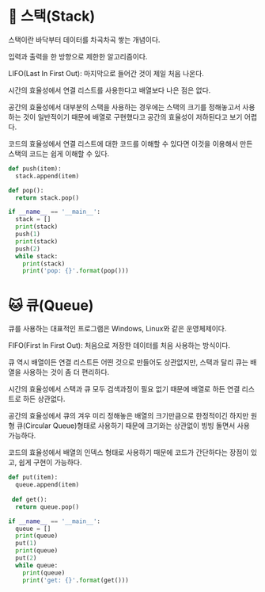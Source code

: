 # :dog: 스택(Stack)
스택이란 바닥부터 데이터를 차곡차곡 쌓는 개념이다.

입력과 출력을 한 방향으로 제한한 알고리즘이다.

LIFO(Last In First Out): 마지막으로 들어간 것이 제일 처음 나온다.

시간의 효율성에서 연결 리스트를 사용한다고 배열보다 나은 점은 없다.

공간의 효율성에서 대부분의 스택을 사용하는 경우에는 스택의 크기를 정해놓고서 사용하는 것이 일반적이기 때문에 배열로 구현했다고 공간의 효율성이 저하된다고 보기 어렵다.

코드의 효율성에서 연결 리스트에 대한 코드를 이해할 수 있다면 이것을 이용해서 만든 스택의 코드는 쉽게 이해할 수 있다.

```python
def push(item):
  stack.append(item)

def pop():
  return stack.pop()

if __name__ == '__main__':
  stack = []
  print(stack)
  push(1)
  print(stack)
  push(2)
  while stack:
    print(stack)
    print('pop: {}'.format(pop()))
```

# :cat: 큐(Queue)
큐를 사용하는 대표적인 프로그램은 Windows, Linux와 같은 운영체제이다.

FIFO(First In First Out): 처음으로 저장한 데이터를 처음 사용하는 방식이다.

큐 역시 배열이든 연결 리스트든 어떤 것으로 만들어도 상관없지만, 스택과 달리 큐는 배열을 사용하는 것이 좀 더 편리하다.

시간의 효율성에서 스택과 큐 모두 검색과정이 필요 없기 때문에 배열로 하든 연결 리스트로 하든 상관없다.

공간의 효율성에서 큐의 겨우 미리 정해놓은 배열의 크기만큼으로 한정적이긴 하지만 원형 큐(Circular Queue)형태로 사용하기 때문에 크기와는 상관없이 빙빙 돌면서 사용 가능하다.

코드의 효율성에서 배열의 인덱스 형태로 사용하기 때문에 코드가 간단하다는 장점이 있고, 쉽게 구현이 가능하다.

```python
def put(item):
  queue.append(item)
 
 def get():
  return queue.pop()

if __name__ == '__main__':
  queue = []
  print(queue)
  put(1)
  print(queue)
  put(2)
  while queue:
    print(queue)
    print('get: {}'.format(get()))
```
